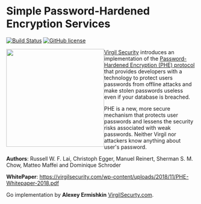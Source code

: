 # Simple Password-Hardened Encryption Services

[![Build Status](https://travis-ci.com/passw0rd/phe-go.png?branch=master)](https://travis-ci.com/passw0rd/phe-go)
[![GitHub license](https://img.shields.io/badge/license-BSD%203--Clause-blue.svg)](https://github.com/VirgilSecurity/virgil/blob/master/LICENSE)

<a href="https://passw0rd.io/"><img width="260px" src="https://cdn.virgilsecurity.com/assets/images/github/logos/passw0rd.png" align="left" hspace="0" vspace="0"></a>[Virgil Security](https://virgilsecurity.com) introduces an implementation of the [Password-Hardened Encryption (PHE) protocol](https://virgilsecurity.com/wp-content/uploads/2018/11/PHE-Whitepaper-2018.pdf) that provides developers with a technology to protect users passwords from offline attacks and make stolen passwords useless even if your database is breached.

PHE is a new, more secure mechanism that protects user passwords and lessens the security risks associated with weak passwords. Neither Virgil nor attackers know anything about user's password.


**Authors**: Russell W. F. Lai, Christoph Egger, Manuel Reinert, Sherman S. M. Chow, Matteo Maffei and Dominique Schroder

**WhitePaper**: https://virgilsecurity.com/wp-content/uploads/2018/11/PHE-Whitepaper-2018.pdf

Go implementation by **Alexey Ermishkin** [VirgilSecurty.com](https://virgilsecurity.com).


